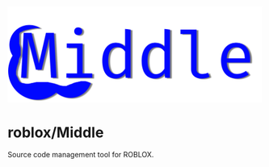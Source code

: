 ![middle-png-icon-flat-shadow-omega-blue-full-long-width](/middle1.png)
# roblox/Middle
Source code management tool for ROBLOX.


